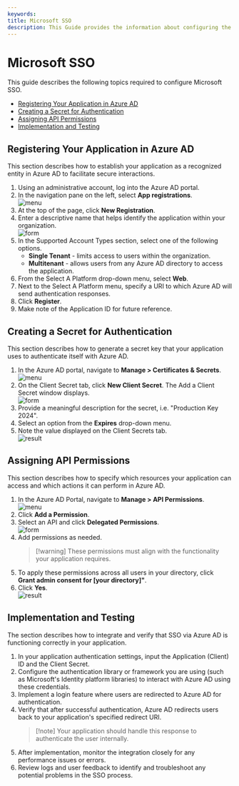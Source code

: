 ```yaml
---
keywords:
title: Microsoft SSO
description: This Guide provides the information about configuring the SSO for microsoft
---
```


# Microsoft SSO

This guide describes the following topics required to configure Microsoft SSO.  

- [Registering Your Application in Azure AD](#registering-your-application-in-azure-ad)  
- [Creating a Secret for Authentication](#creating-a-secret-for-authentication)  
- [Assigning API Permissions](#assigning-api-permissions)  
- [Implementation and Testing](#implementation-and-testing)  

## Registering Your Application in Azure AD

This section describes how to establish your application as a recognized entity in Azure AD to facilitate secure interactions.  

1. Using an administrative account, log into the Azure AD portal.  
2. In the navigation pane on the left, select **App registrations**.  
![menu](images/app-registrations.png)
3. At the top of the page, click **New Registration**.  
4. Enter a descriptive name that helps identify the application within your organization.  
![form](images/register-application.png)
5. In the Supported Account Types section, select one of the following options.  
    - **Single Tenant** - limits access to users within the organization.
    - **Multitenant** - allows users from any Azure AD directory to access the application.  
6. From the Select A Platform drop-down menu, select **Web**.  
7. Next to the Select A Platform menu, specify a URI to which Azure AD will send authentication responses.  
8. Click **Register**.  
9. Make note of the Application ID for future reference.  

## Creating a Secret for Authentication

This section describes how to generate a secret key that your application uses to authenticate itself with Azure AD.  

1. In the Azure AD portal, navigate to **Manage > Certificates & Secrets**.  
![menu](images/certificates-secrets.png)  
2. On the Client Secret tab, click **New Client Secret**. The Add a Client Secret window displays.  
![form](images/add-client-secret.png)  
3. Provide a meaningful description for the secret, i.e. "Production Key 2024".  
4. Select an option from the **Expires** drop-down menu.  
5. Note the value displayed on the Client Secrets tab.  
![result](images/client-secrets.png)  

## Assigning API Permissions

This section describes how to specify which resources your application can access and which actions it can perform in Azure AD.

1. In the Azure AD Portal, navigate to **Manage > API Permissions**.  
![menu](images/api-permissions.png)
2. Click **Add a Permission**.  
3. Select an API and click **Delegated Permissions**.  
![form](images/request-api-permissions.png)  
4. Add permissions as needed.  
    >[!warning] These permissions must align with the functionality your application requires.  
5. To apply these permissions across all users in your directory, click **Grant admin consent for [your directory]"**.  
6. Click **Yes**.  
![result](images/configured-permissions.png)  

## Implementation and Testing

The section describes how to integrate and verify that SSO via Azure AD is functioning correctly in your application.  

1. In your application authentication settings, input the Application (Client) ID and the Client Secret.  
2. Configure the authentication library or framework you are using (such as Microsoft's Identity platform libraries) to interact with Azure AD using these credentials.  
3. Implement a login feature where users are redirected to Azure AD for authentication.  
4. Verify that after successful authentication, Azure AD redirects users back to your application's specified redirect URI.  
    >[!note] Your application should handle this response to authenticate the user internally.
5. After implementation, monitor the integration closely for any performance issues or errors.  
6. Review logs and user feedback to identify and troubleshoot any potential problems in the SSO process.  
